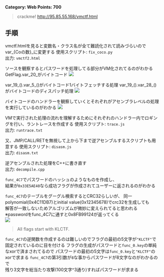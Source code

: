 **Category: Web Points: 700**
> crackme! http://95.85.55.168/vmctf.html

## 手順
vmctf.htmlを見ると変数名・クラス名が全て難読化されて読みづらいのでvar_{Coの数}_に変更する
使用スクリプト: `fix_coco.py`  
出力: `vmctf2.html`  

ソースを観察するとパスワードを処理してる部分がVM化されてるのがわかる
GetFlag.var_20_がバイトコード
![](https://gyazo.com/45e3c6d6fa92ff94fc0b703a8bcc4d3b.png)

var_19_().var_5_()がバイトコード1バイトフェッチする処理
var_19_().var_28_()がバイトコードのディスパッチ処理
![](https://gyazo.com/27b07a44aeee412b8cd98db2f17a414c.png)

バイトコードのハンドラーを観察していくとそれぞれがアセンブラレベルの処理を実行しているのがわかる
![](https://gyazo.com/3fca3bcbe6c044de2bb6817e7e6f94d7.png)

VMで実行された処理の流れを理解するためにそれぞれのハンドラー内でロギングを行い、ラントレースを作成する
使用スクリプト: `trace.js`  
出力: `runtrace.txt`  

又、JMP/CALL/RETを無視して上から下まで逆アセンブルするスクリプトも用意する
使用スクリプト: `disasm.js`  
出力: `disasm.txt`  

逆アセンブルされた処理をC++に書き直す  
出力: `decompile.cpp`

`func_4C7`でパスワードのハッシュのようなものを作成し、  
結果が`0x33E5AE40`なら成功フラグが作成されてユーザーに返されるのがわかる

`func_4C7`のテーブルをグーグル検索するとCRC32らしいが、
同一polynomial(0x4C11DB7)とinitial value(0x12345678)でcrc32を生成しても  
解答が一致しないためアルゴリズムが微妙に変えられてると思われる  
※passwordをfunc_4C7に通すと0x8FB99124が返ってくる  
![](https://gyazo.com/7202eacc8e3e6336f179793ee4358d2e.png)

> All flags start with KLCTF.

`func_4C7`の逆関数を作成するのは難しいのでフラグの最初の5文字が`"KLCTF"`で固定されているのに目を付ける
フラグの生成がパスワードと`func_0.key`の単純なxorで済まされてるので
パスワードの最初の5文字は`func_0.key`と`"KLCTF"`のxorで求まる
`func_4C7`の第3引数が`8`な事からパスワードが8文字なのがわかるので  
残り3文字を総当たり攻撃(100文字^3通り)すればパスワードが求まる

